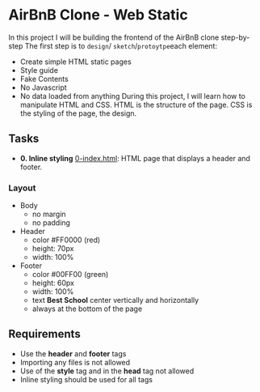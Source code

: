 # AirBnB Clone - Web Static
In this project I will be building the frontend of the AirBnB clone step-by-step
The first step is to `design`/ `sketch`/`protoytpe`each element:
- Create simple HTML static pages
- Style guide
- Fake Contents
- No Javascript
- No data loaded from anything
During this project, I will learn how to manipulate HTML and CSS. HTML is the structure of the page.
CSS is the styling of the page, the design.
## Tasks
* **0. Inline styling**
[0-index.html](./0-index/html): HTML page that displays a header and footer.
<h3>Layout</h3>
<ul>
<li>Body
<ul>
<li>no margin</li>
<li>no padding</li>
</ul>
</li>
<li>Header
<ul>
<li>color #FF0000 (red)</li>
<li>height: 70px</li>
<li>width: 100%</li>
</ul>
</li>
<li>Footer
	<ul>
		<li>color #00FF00 (green)</li>
		<li>height: 60px</li>
		<li>width: 100%</li>
		<li>text <b>Best School</b> center vertically and horizontally</li>
		<li>always at the bottom of the page</li>
	</ul>
</li>
</ul>
<h2>Requirements</h2>
<ul>
<li>Use the <b>header</b> and <b>footer</b> tags</li>
<li>Importing any files is not allowed</li>
<li>Use of the <b>style</b> tag and in the <b>head</b> tag not allowed</li>
<li>Inline styling should be used for all tags</li>
</ul>
